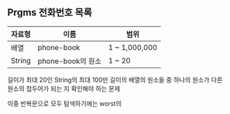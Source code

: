 ## Prgms 전화번호 목록
| 자료형 | 이름 | 범위 |
| ----- | --- | --- |
| 배열 | phone-book | 1 ~ 1,000,000 |
| String | phone-book의 원소 | 1 ~ 20 |

길이가 최대 20인 String의 최대 100만 길이의 배열의 원소들 중 하나의 원소가 다른 원소의 접두어가 되는 지 확인해야 하는 문제

이중 반복문으로 모두 탐색하기에는 worst의 
